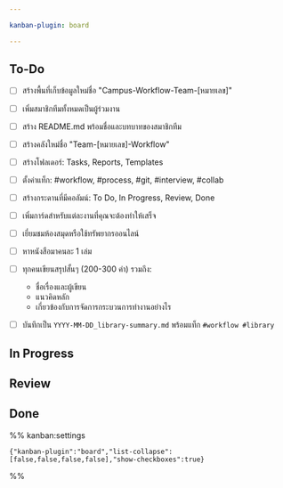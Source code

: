 ```yaml
---

kanban-plugin: board

---
```


## To-Do

- [ ] สร้างพื้นที่เก็บข้อมูลใหม่ชื่อ "Campus-Workflow-Team-[หมายเลข]"
- [ ] เพิ่มสมาชิกทีมทั้งหมดเป็นผู้ร่วมงาน
- [ ] สร้าง README.md พร้อมชื่อและบทบาทของสมาชิกทีม
- [ ] สร้างคลังใหม่ชื่อ "Team-[หมายเลข]-Workflow"
- [ ] สร้างโฟลเดอร์: Tasks, Reports, Templates
- [ ] ตั้งค่าแท็ก: #workflow, #process, #git, #interview, #collab
- [ ] สร้างกระดานที่มีคอลัมน์: To Do, In Progress, Review, Done
- [ ] เพิ่มการ์ดสำหรับแต่ละงานที่คุณจะต้องทำให้เสร็จ
- [ ] เยี่ยมชมห้องสมุดหรือใช้ทรัพยากรออนไลน์
- [ ] หาหนังสือมาคนละ 1 เล่ม
- [ ] ทุกคนเขียนสรุปสั้นๆ (200-300 คำ) รวมถึง:
	
	- ชื่อเรื่องและผู้เขียน
	- แนวคิดหลัก
	- เกี่ยวข้องกับการจัดการกระบวนการทำงานอย่างไร
- [ ] บันทึกเป็น `YYYY-MM-DD_library-summary.md` พร้อมแท็ก `#workflow #library`


## In Progress



## Review



## Done





%% kanban:settings
```
{"kanban-plugin":"board","list-collapse":[false,false,false,false],"show-checkboxes":true}
```
%%